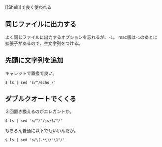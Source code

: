 [[Shell]]で良く使われる

## 同じファイルに出力する

よく同じファイルに出力するオプションを忘れるが、`-i`。
mac版は`-i`のあとに拡張子があるので、空文字列をつける。

## 先頭に文字列を追加

キャレットで置換で良い。

```
$ ls | sed 's/^/echo /'
```

## ダブルクオートでくくる

２回置き換えるのがエレガントか。

```
$ ls | sed 's/^/"/;s/$/"/'
```

もちろん普通に以下でもいいんだが。

```
$ ls | sed 's/\(.*\)/"\1"/'
```